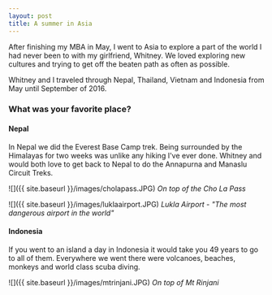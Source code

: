 ```yaml
---
layout: post
title: A summer in Asia
---
```


After finishing my MBA in May, I went to Asia to explore a part of the world I had never been to with my girlfriend, Whitney. We loved exploring new cultures and trying to get off the beaten path as often as possible. 

Whitney and I traveled through Nepal, Thailand, Vietnam and Indonesia from May until September of 2016.

### What was your favorite place?

#### Nepal
In Nepal we did the Everest Base Camp trek. Being surrounded by the Himalayas for two weeks was unlike any hiking I've ever done. Whitney and would both love to get back to Nepal to do the Annapurna and Manaslu Circuit Treks.

![]({{ site.baseurl }}/images/cholapass.JPG)
*On top of the Cho La Pass*

![]({{ site.baseurl }}/images/luklaairport.JPG)
*Lukla Airport - "The most dangerous airport in the world"*

#### Indonesia
If you went to an island a day in Indonesia it would take you 49 years to go to all of them. Everywhere we went there were volcanoes, beaches, monkeys and world class scuba diving.

![]({{ site.baseurl }}/images/mtrinjani.JPG)
*On top of Mt Rinjani*



